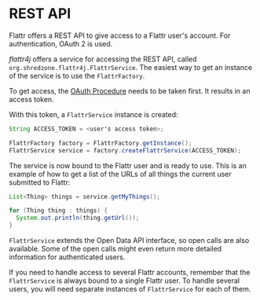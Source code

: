 # REST API

Flattr offers a REST API to give access to a Flattr user's account. For authentication, OAuth 2 is used.

_flattr4j_ offers a service for accessing the REST API, called `org.shredzone.flattr4j.FlattrService`. The easiest way to get an instance of the service is to use the `FlattrFactory`.

To get access, the [OAuth Procedure](./oauth.html) needs to be taken first. It results in an access token.

With this token, a `FlattrService` instance is created:

```java
String ACCESS_TOKEN = <user's access token>;

FlattrFactory factory = FlattrFactory.getInstance();
FlattrService service = factory.createFlattrService(ACCESS_TOKEN);
```

The service is now bound to the Flattr user and is ready to use. This is an example of how to get a list of the URLs of all things the current user submitted to Flattr:

```java
List<Thing> things = service.getMyThings();

for (Thing thing : things) {
  System.out.println(thing.getUrl());
}
```

`FlattrService` extends the Open Data API interface, so open calls are also available. Some of the open calls might even return more detailed information for authenticated users.

If you need to handle access to several Flattr accounts, remember that the `FlattrService` is always bound to a single Flattr user. To handle several users, you will need separate instances of `FlattrService` for each of them.

